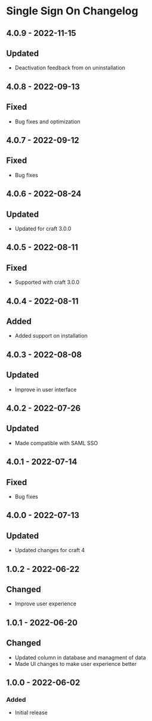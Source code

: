 # Single Sign On Changelog

## 4.0.9 - 2022-11-15
## Updated
- Deactivation feedback from on uninstallation

## 4.0.8 - 2022-09-13
## Fixed
- Bug fixes and optimization

## 4.0.7 - 2022-09-12
## Fixed
- Bug fixes

## 4.0.6 - 2022-08-24
## Updated
- Updated for craft 3.0.0

## 4.0.5 - 2022-08-11
## Fixed
- Supported with craft 3.0.0

## 4.0.4 - 2022-08-11
## Added
- Added support on installation

## 4.0.3 - 2022-08-08
## Updated
- Improve in user interface

## 4.0.2 - 2022-07-26
## Updated
- Made compatible with SAML SSO

## 4.0.1 - 2022-07-14
## Fixed
- Bug fixes

## 4.0.0 - 2022-07-13
## Updated
- Updated changes for craft 4

## 1.0.2 - 2022-06-22
## Changed
- Improve user experience 

## 1.0.1 - 2022-06-20
## Changed
- Updated column in database and managment of data
- Made UI changes to make user experience better

## 1.0.0 - 2022-06-02
### Added
- Initial release
